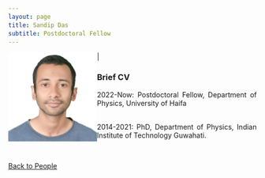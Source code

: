 ```yaml
---
layout: page
title: Sandip Das
subtitle: Postdoctoral Fellow
---
```


<img align="left" src="/assets/img/SandipDas.jpg" width='180'> |

<div style="text-align: justify">



</div>

### Brief CV

<div style="text-align: justify">
2022-Now: Postdoctoral Fellow, Department of Physics, University of Haifa <br />

<br />

2014-2021: PhD, Department of Physics, Indian Institute of Technology Guwahati. 

<br />

</div>

[Back to People](/pages/people)

